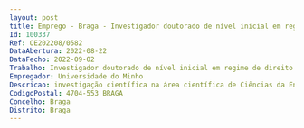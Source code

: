 ```yaml
--- 
layout: post
title: Emprego - Braga - Investigador doutorado de nível inicial em regime de direito privado
Id: 100337
Ref: OE202208/0582
DataAbertura: 2022-08-22
DataFecho: 2022-09-02
Trabalho: Investigador doutorado de nível inicial em regime de direito privado
Empregador: Universidade do Minho
Descricao: investigação científica na área científica de Ciências da Engenharia e da Tecnologia, subárea científica Biotecnologia Industrial, no âmbito do projeto “ESSEntial Establishin g sustainablebioproduction of lactones from metabolic engineering of industrial cell factory systems  Ashbya gossypii gossypii”, ref. PTDC BII BTI 1858 2021 2021, financiado por fundos nacionais, através da Fundação para a Ciência e Tecnologia, com vista a participar no desenvolvimento e execução de projetos de I&D e em atividades científicas e técnicas conexas.
CodigoPostal: 4704-553 BRAGA
Concelho: Braga
Distrito: Braga
--- 
```

